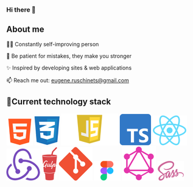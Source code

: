 ### Hi there 👋

## About me 
✍🏻 Constantly self-improving person

🍃 Be patient for mistakes, they make you stronger

✨ Inspired by developing sites & web applications 

📫 Reach me out: eugene.ruschinets@gmail.com

## 📌Current technology stack 
![image](https://github.com/Numed/Numed/blob/main/img/html.png)
![image](https://github.com/Numed/Numed/blob/main/img/css.png)
![image](https://github.com/Numed/Numed/blob/main/img/js.png)
![image](https://github.com/Numed/Numed/blob/main/img/TS.png)
![image](https://github.com/Numed/Numed/blob/main/img/react.png)
![image](https://github.com/Numed/Numed/blob/main/img/redux.png)
![image](https://github.com/Numed/Numed/blob/main/img/gulp.png)
![image](https://github.com/Numed/Numed/blob/main/img/git.png)
![image](https://github.com/Numed/Numed/blob/main/img/figma.png)
![image](https://github.com/Numed/Numed/blob/main/img/GraphQL.png)
![image](https://github.com/Numed/Numed/blob/main/img/sass.png)
